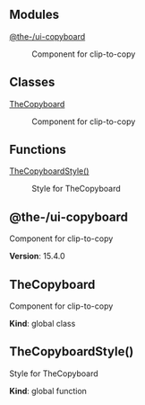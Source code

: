 <!--- Code generated by @the-/script-doc. DO NOT EDIT. -->

## Modules

<dl>
<dt><a href="#module_@the-/ui-copyboard">@the-/ui-copyboard</a></dt>
<dd><p>Component for clip-to-copy</p>
</dd>
</dl>

## Classes

<dl>
<dt><a href="#TheCopyboard">TheCopyboard</a></dt>
<dd><p>Component for clip-to-copy</p>
</dd>
</dl>

## Functions

<dl>
<dt><a href="#TheCopyboardStyle">TheCopyboardStyle()</a></dt>
<dd><p>Style for TheCopyboard</p>
</dd>
</dl>

<a name="module_@the-/ui-copyboard"></a>

## @the-/ui-copyboard
Component for clip-to-copy

**Version**: 15.4.0  
<a name="TheCopyboard"></a>

## TheCopyboard
Component for clip-to-copy

**Kind**: global class  
<a name="TheCopyboardStyle"></a>

## TheCopyboardStyle()
Style for TheCopyboard

**Kind**: global function
